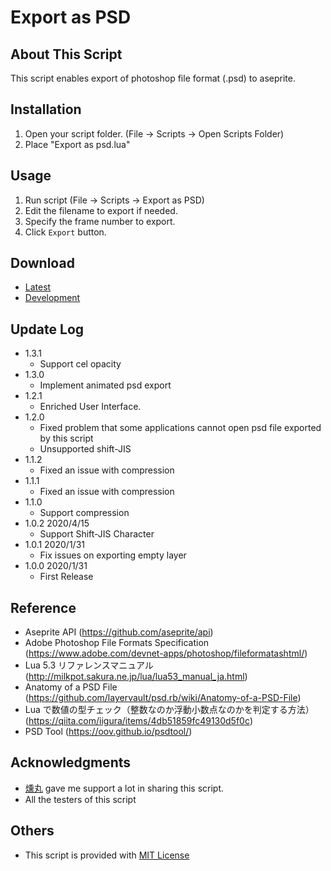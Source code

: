 # Export as PSD

## About This Script

 This script enables export of photoshop file format (.psd) to aseprite.

## Installation

 1. Open your script folder.
      (File -> Scripts -> Open Scripts Folder)
  2. Place "Export as psd.lua"

## Usage

 1. Run script
      (File -> Scripts -> Export as PSD)
 2. Edit the filename to export if needed.
 3. Specify the frame number to export.
 4. Click `Export` button.

## Download

- [Latest](https://raw.githubusercontent.com/Tsukina-7mochi/aseprite-scripts/4a67719bfb180b391fb0144c54fa90b5de21c6ee/psd/Export%20as%20psd.lua)
- [Development](https://github.com/Tsukina-7mochi/aseprite-scripts/blob/dev/psd/Export%20as%20psd.lua)

## Update Log

- 1.3.1
  - Support cel opacity
- 1.3.0
  - Implement animated psd export
- 1.2.1
  - Enriched User Interface.
- 1.2.0
  - Fixed problem that some applications cannot open psd file exported by this script
  - Unsupported shift-JIS
- 1.1.2
  - Fixed an issue with compression
- 1.1.1
  - Fixed an issue with compression
- 1.1.0
  - Support compression
- 1.0.2 2020/4/15
  - Support Shift-JIS Character
- 1.0.1 2020/1/31
  - Fix issues on exporting empty layer
- 1.0.0 2020/1/31
  - First Release

## Reference

- Aseprite API (https://github.com/aseprite/api)
- Adobe Photoshop File Formats Specification (https://www.adobe.com/devnet-apps/photoshop/fileformatashtml/)
- Lua 5.3 リファレンスマニュアル (http://milkpot.sakura.ne.jp/lua/lua53_manual_ja.html)
- Anatomy of a PSD File (https://github.com/layervault/psd.rb/wiki/Anatomy-of-a-PSD-File)
- Lua で数値の型チェック（整数なのか浮動小数点なのかを判定する方法） (https://qiita.com/iigura/items/4db51859fc49130d5f0c)
- PSD Tool (https://oov.github.io/psdtool/)

## Acknowledgments

- [燻丸](https://twitter.com/ibushi_maru) gave me support a lot in sharing this script.
- All the testers of this script

## Others

- This script is provided with [MIT License](https://github.com/Tsukina-7mochi/aseprite-scripts/blob/master/LICENSE)
